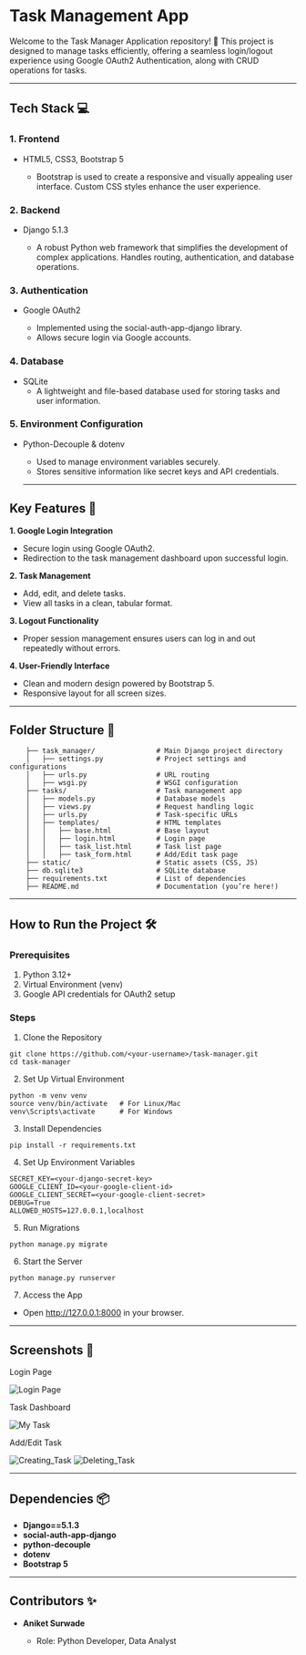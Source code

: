 # **Task Management App**
Welcome to the Task Manager Application repository! 🎉 This project is designed to manage tasks efficiently, offering a seamless login/logout experience using Google OAuth2 Authentication, along with CRUD operations for tasks.

---

## **Tech Stack 💻**
### **1. Frontend**

-  HTML5, CSS3, Bootstrap 5

    - Bootstrap is used to create a responsive and visually appealing user interface.
    Custom CSS styles enhance the user experience.

### **2. Backend**
* Django 5.1.3

    * A robust Python web framework that simplifies the development of complex applications.
    Handles routing, authentication, and database operations. 

### **3. Authentication**

- Google OAuth2

    - Implemented using the social-auth-app-django library.
    - Allows secure login via Google accounts.

### **4. Database**

- SQLite
    -   A lightweight and file-based database used for storing tasks and user information.

### **5. Environment Configuration**

- Python-Decouple & dotenv
    - Used to manage environment variables securely.
    - Stores sensitive information like secret keys and API credentials.  

    ---
## **Key Features 🌟**

**1. Google Login Integration**

- Secure login using Google OAuth2.
- Redirection to the task management dashboard upon successful login.

**2. Task Management**

- Add, edit, and delete tasks.
- View all tasks in a clean, tabular format.

**3. Logout Functionality**

- Proper session management ensures users can log in and out repeatedly without errors.

**4. User-Friendly Interface**

- Clean and modern design powered by Bootstrap 5.
- Responsive layout for all screen sizes.

---
## **Folder Structure 📂**

        ├── task_manager/               # Main Django project directory  
        │   ├── settings.py             # Project settings and configurations  
        │   ├── urls.py                 # URL routing  
        │   ├── wsgi.py                 # WSGI configuration  
        ├── tasks/                      # Task management app  
        │   ├── models.py               # Database models  
        │   ├── views.py                # Request handling logic  
        │   ├── urls.py                 # Task-specific URLs  
        │   ├── templates/              # HTML templates  
        │   │   ├── base.html           # Base layout  
        │   │   ├── login.html          # Login page  
        │   │   ├── task_list.html      # Task list page  
        │   │   ├── task_form.html      # Add/Edit task page  
        ├── static/                     # Static assets (CSS, JS)  
        ├── db.sqlite3                  # SQLite database  
        ├── requirements.txt            # List of dependencies  
        ├── README.md                   # Documentation (you’re here!)  

---
## **How to Run the Project 🛠️**

### **Prerequisites**
1. Python 3.12+
2. Virtual Environment (venv)
3. Google API credentials for OAuth2 setup

### **Steps**
1. Clone the Repository
~~~
git clone https://github.com/<your-username>/task-manager.git
cd task-manager
~~~
2. Set Up Virtual Environment
~~~
python -m venv venv
source venv/bin/activate   # For Linux/Mac  
venv\Scripts\activate      # For Windows  
~~~
3. Install Dependencies
~~~
pip install -r requirements.txt
~~~
4. Set Up Environment Variables
~~~
SECRET_KEY=<your-django-secret-key>
GOOGLE_CLIENT_ID=<your-google-client-id>
GOOGLE_CLIENT_SECRET=<your-google-client-secret>
DEBUG=True
ALLOWED_HOSTS=127.0.0.1,localhost
~~~
5. Run Migrations
~~~
python manage.py migrate
~~~
6. Start the Server
~~~
python manage.py runserver
~~~
7. Access the App
- Open http://127.0.0.1:8000 in your browser.

---
## **Screenshots 📸**

Login Page

![Login Page](Images\Login_page.png)


Task Dashboard

![My Task](Images\My_Task.png)

Add/Edit Task

![Creating_Task](Images\Task_Create.png)
![Deleting_Task](Images\Delete_page.png)

---

## **Dependencies 📦**

- **Django==5.1.3**
- **social-auth-app-django**
- **python-decouple**
- **dotenv**
- **Bootstrap 5**
---
## **Contributors ✨**

- **Aniket Surwade**
    
    - Role: Python Developer, Data Analyst
    